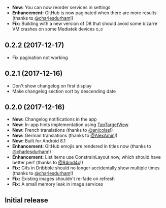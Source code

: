 * **New:** You can now reorder services in settings
* **Enhancement:** GitHub is now paginated when there are more results (thanks to [@charlesdurham](https://github.com/charlesdurham)!)
* **Fix:** Building with a new version of D8 that should avoid some bizarre VM crashes on some Mediatek devices ಠ_ಠ

## 0.2.2 (2017-12-17)
* Fix pagination not working

## 0.2.1 (2017-12-16)
* Don't show changelog on first display
* Make changelog section sort by descending date

## 0.2.0 (2017-12-16)
* **New:** Changelog notifications in the app
* **New:** In-app hints implementation using [TapTargetView](https://github.com/keepsafe/TapTargetView)
* **New:** French translations (thanks to [@anicolas](https://github.com/anicolas)!)
* **New:** German translations (thanks to [@AlexAmin](https://github.com/AlexAmin)!)
* **New:** Built for Android 8.1
* **Enhancement:** GitHub emojis are rendered in titles now (thanks to [@charlesdurham](https://github.com/charlesdurham)!)
* **Enhancement:** List items use ConstrainLayout now, which should have better perf (thanks to [@R4md4c](https://github.com/R4md4c)!)
* **Fix:** Gifs in Dribbble should no longer accidentally show multiple times (thanks to [@charlesdurham](https://github.com/charlesdurham)!)
* **Fix:** Existing images shouldn't re-fade on refresh
* **Fix:** A small memory leak in image services

## Initial release
